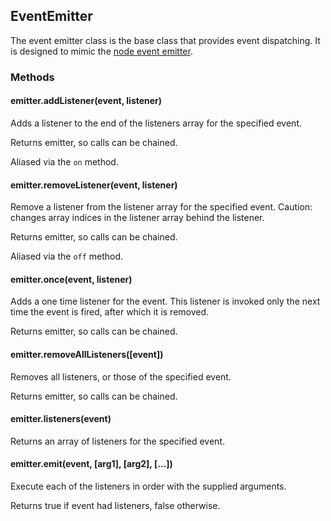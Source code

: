 ## EventEmitter

The event emitter class is the base class that provides event dispatching. It is designed to mimic the [node event emitter](http://nodejs.org/api/events.html#events_class_events_eventemitter).

### Methods

#### emitter.addListener(event, listener)

Adds a listener to the end of the listeners array for the specified event.

Returns emitter, so calls can be chained.

Aliased via the `on` method.

#### emitter.removeListener(event, listener)

Remove a listener from the listener array for the specified event. Caution: changes array indices in the listener array behind the listener.

Returns emitter, so calls can be chained.

Aliased via the `off` method.

#### emitter.once(event, listener)

Adds a one time listener for the event. This listener is invoked only the next time the event is fired, after which it is removed.

Returns emitter, so calls can be chained.

#### emitter.removeAllListeners([event])

Removes all listeners, or those of the specified event.

Returns emitter, so calls can be chained.

#### emitter.listeners(event)

Returns an array of listeners for the specified event.

#### emitter.emit(event, [arg1], [arg2], [...])

Execute each of the listeners in order with the supplied arguments.

Returns true if event had listeners, false otherwise.
